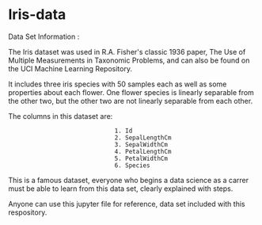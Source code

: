 # Iris-data

Data Set Information :

The Iris dataset was used in R.A. Fisher's classic 1936 paper, The Use of Multiple Measurements in Taxonomic Problems, and can also be found on the UCI Machine Learning Repository.

It includes three iris species with 50 samples each as well as some properties about each flower. One flower species is linearly separable from the other two, but the other two are not linearly separable from each other.

The columns in this dataset are:

                                  1. Id
                                  2. SepalLengthCm
                                  3. SepalWidthCm
                                  4. PetalLengthCm
                                  5. PetalWidthCm
                                  6. Species
                                  
                                  
                                  
This is a famous dataset, everyone who begins a data science as a carrer must be able to learn from this data set, clearly explained with steps.


Anyone can use this jupyter file for reference, data set included with this respository.
